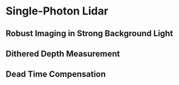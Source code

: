 
# Single-Photon Lidar
## Robust Imaging in Strong Background Light

## Dithered Depth Measurement

## Dead Time Compensation
